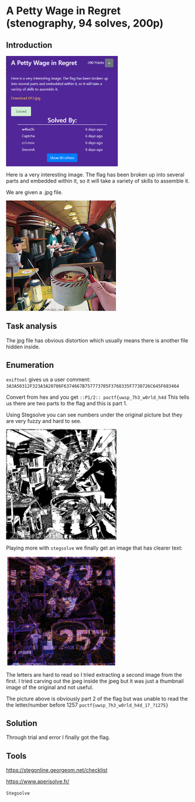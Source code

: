 # A Petty Wage in Regret (stenography, 94 solves, 200p)

## Introduction

<img height=300 align=center src=challenge.png>

Here is a very interesting image. The flag has been broken up into several parts and embedded within it, so it will take a variety of skills to assemble it.

We are given a .jpg file.

<img height=300 align=center src=DF2.jpg>

## Task analysis

The jpg file has obvious distortion which usually means there is another file hidden inside.

## Enumeration

`exiftool` gives us a user comment: `3A3A50312F323A3A20706F6374667B757773705F3768335F7730726C645F683464`

Convert from hex and you get `::P1/2:: poctf{uwsp_7h3_w0rld_h4d`
This tells us there are two parts to the flag and this is part 1. 

Using Stegsolve you can see numbers under the original picture but they are very fuzzy and hard to see.

<img height=300 align=center src=ds2fuzzy.png>

Playing more with `stegsolve` we finally get an image that has clearer text:

<img height=300 align=center src=DS2.png>

The letters are hard to read so I tried extracting a second image from the first. I tried carving out the jpeg inside the jpeg but it was just a thumbnail image of the original and not useful.

The picture above is obviously part 2 of the flag but was unable to read the the letter/number before 1257 `poctf{uwsp_7h3_w0rld_h4d_17_?1275}`

## Solution

Through trial and error I finally got the flag.

## Tools

https://stegonline.georgeom.net/checklist

https://www.aperisolve.fr/

`Stegsolve`
